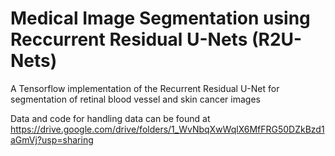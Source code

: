 # Medical Image Segmentation using Reccurrent Residual U-Nets (R2U-Nets)
A Tensorflow implementation of the Recurrent Residual U-Net for segmentation of retinal blood vessel and skin cancer images

Data and code for handling data can be found at https://drive.google.com/drive/folders/1_WvNbqXwWqlX6MfFRG50DZkBzd1aGmVj?usp=sharing

